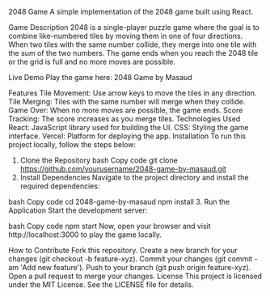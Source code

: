 2048 Game
A simple implementation of the 2048 game built using React.

Game Description
2048 is a single-player puzzle game where the goal is to combine like-numbered tiles by moving them in one of four directions. When two tiles with the same number collide, they merge into one tile with the sum of the two numbers. The game ends when you reach the 2048 tile or the grid is full and no more moves are possible.

Live Demo
Play the game here:
2048 Game by Masaud

Features
Tile Movement: Use arrow keys to move the tiles in any direction.
Tile Merging: Tiles with the same number will merge when they collide.
Game Over: When no more moves are possible, the game ends.
Score Tracking: The score increases as you merge tiles.
Technologies Used
React: JavaScript library used for building the UI.
CSS: Styling the game interface.
Vercel: Platform for deploying the app.
Installation
To run this project locally, follow the steps below:

1. Clone the Repository
bash
Copy code
git clone https://github.com/yourusername/2048-game-by-masaud.git
2. Install Dependencies
Navigate to the project directory and install the required dependencies:

bash
Copy code
cd 2048-game-by-masaud
npm install
3. Run the Application
Start the development server:

bash
Copy code
npm start
Now, open your browser and visit http://localhost:3000 to play the game locally.

How to Contribute
Fork this repository.
Create a new branch for your changes (git checkout -b feature-xyz).
Commit your changes (git commit -am 'Add new feature').
Push to your branch (git push origin feature-xyz).
Open a pull request to merge your changes.
License
This project is licensed under the MIT License. See the LICENSE file for details.
